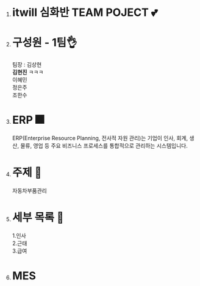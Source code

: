 1. # itwill 심화반 TEAM POJECT 💕

1. # 구성원 - 1팀👌
    팀장 : 김상현    
    __김현진__ ㅋㅋㅋ  
    이혜민   
    정은주   
    조한수   

1. # ERP 🎆
    ERP(Enterprise Resource Planning, 전사적 자원 관리)는 기업이 인사, 회계, 생산, 물류, 영업 등 주요 비즈니스 프로세스를 통합적으로 관리하는 시스템입니다.   

1. # 주제 🚓
    자동차부품관리   
    
1. # 세부 목록 🎉
    1.인사    
    2.근태   
    3.급여   

1. # MES